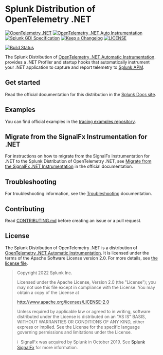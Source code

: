 # Splunk Distribution of OpenTelemetry .NET

[![OpenTelemetry .NET](https://img.shields.io/badge/OTel-1.4.0-blueviolet)](https://github.com/open-telemetry/opentelemetry-dotnet/releases/tag/core-1.4.0)
[![OpenTelemetry .NET Auto Instrumentation](https://img.shields.io/badge/OTel-v0.6.0-blueviolet)](https://github.com/open-telemetry/opentelemetry-dotnet-instrumentation/releases/tag/v0.6.0)
[![Splunk GDI Specification](https://img.shields.io/badge/GDI-1.4.0-blueviolet)](https://github.com/signalfx/gdi-specification/releases/tag/v1.4.0)
[![Keep a Changelog](https://img.shields.io/badge/changelog-Keep%20a%20Changelog-%23E05735)](CHANGELOG.md)
[![LICENSE](https://img.shields.io/github/license/signalfx/splunk-otel-dotnet)](LICENSE)

[![Build Status](https://img.shields.io/github/actions/workflow/status/signalfx/splunk-otel-dotnet/ci.yml?branch=main)](https://github.com/signalfx/splunk-otel-dotnet/actions?query=branch%3Amain)

The Splunk Distribution of
[OpenTelemetry .NET Automatic Instrumentation](https://github.com/open-telemetry/opentelemetry-dotnet-instrumentation).
provides a .NET Profiler and startup hooks
that automatically instrument your .NET application to capture and report
telemetry to [Splunk APM](https://docs.splunk.com/Observability/apm/intro-to-apm.html).

## Get started

Read the official documentation for this distribution in the
[Splunk Docs site](https://quickdraw.splunk.com/redirect/?product=Observability&version=current&location=otel.net.application).

## Examples

You can find official examples in the [tracing examples repository](https://github.com/signalfx/tracing-examples/tree/main/opentelemetry-tracing/opentelemetry-dotnet).

## Migrate from the SignalFx Instrumentation for .NET

For instructions on how to migrate from the SignalFx Instrumentation for .NET to
the Splunk Distribution of OpenTelemetry .NET, see
[Migrate from the SignalFx .NET Instrumentation](https://quickdraw.splunk.com/redirect/?product=Observability&version=current&location=otel.net.migrate)
in the official documentation.

## Troubleshooting

For troubleshooting information, see the
[Troubleshooting](https://quickdraw.splunk.com/redirect/?product=Observability&version=current&location=otel.net.tshoot)
documentation.

## Contributing

Read [CONTRIBUTING.md](CONTRIBUTING.md)
before creating an issue or a pull request.

## License

The Splunk Distribution of OpenTelemetry .NET is a distribution of
[OpenTelemetry .NET Automatic Instrumentation](https://github.com/open-telemetry/opentelemetry-dotnet-instrumentation).
It is licensed under the terms of the Apache Software License version 2.0.
For more details, see [the license file](./LICENSE).

> Copyright 2022 Splunk Inc.
>
> Licensed under the Apache License, Version 2.0 (the "License");
> you may not use this file except in compliance with the License.
> You may obtain a copy of the License at
>
> <http://www.apache.org/licenses/LICENSE-2.0>
>
> Unless required by applicable law or agreed to in writing,
> software distributed under the License is distributed on an "AS IS" BASIS,
> WITHOUT WARRANTIES OR CONDITIONS OF ANY KIND, either express or implied.
> See the License for the specific language governing permissions
> and limitations under the License.
>
>ℹ️&nbsp;&nbsp;SignalFx was acquired by Splunk in October 2019.
> See [Splunk SignalFx](https://www.splunk.com/en_us/investor-relations/acquisitions/signalfx.html)
> for more information.
